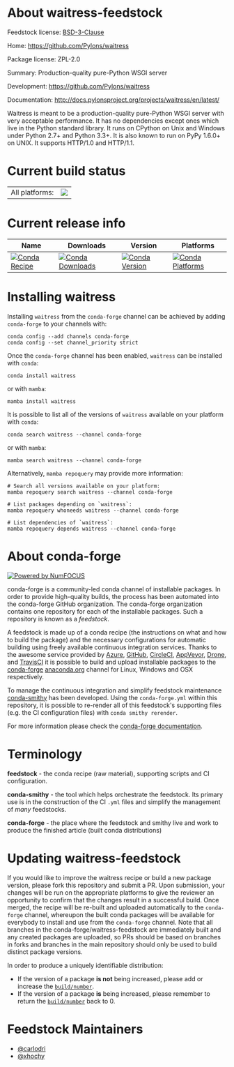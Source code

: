 About waitress-feedstock
========================

Feedstock license: [BSD-3-Clause](https://github.com/conda-forge/waitress-feedstock/blob/main/LICENSE.txt)

Home: https://github.com/Pylons/waitress

Package license: ZPL-2.0

Summary: Production-quality pure-Python WSGI server

Development: https://github.com/Pylons/waitress

Documentation: http://docs.pylonsproject.org/projects/waitress/en/latest/

Waitress is meant to be a production-quality pure-Python WSGI server with
very acceptable performance. It has no dependencies except ones which live
in the Python standard library. It runs on CPython on Unix and Windows under
Python 2.7+ and Python 3.3+. It is also known to run on PyPy 1.6.0+ on UNIX.
It supports HTTP/1.0 and HTTP/1.1.


Current build status
====================


<table><tr><td>All platforms:</td>
    <td>
      <a href="https://dev.azure.com/conda-forge/feedstock-builds/_build/latest?definitionId=5858&branchName=main">
        <img src="https://dev.azure.com/conda-forge/feedstock-builds/_apis/build/status/waitress-feedstock?branchName=main">
      </a>
    </td>
  </tr>
</table>

Current release info
====================

| Name | Downloads | Version | Platforms |
| --- | --- | --- | --- |
| [![Conda Recipe](https://img.shields.io/badge/recipe-waitress-green.svg)](https://anaconda.org/conda-forge/waitress) | [![Conda Downloads](https://img.shields.io/conda/dn/conda-forge/waitress.svg)](https://anaconda.org/conda-forge/waitress) | [![Conda Version](https://img.shields.io/conda/vn/conda-forge/waitress.svg)](https://anaconda.org/conda-forge/waitress) | [![Conda Platforms](https://img.shields.io/conda/pn/conda-forge/waitress.svg)](https://anaconda.org/conda-forge/waitress) |

Installing waitress
===================

Installing `waitress` from the `conda-forge` channel can be achieved by adding `conda-forge` to your channels with:

```
conda config --add channels conda-forge
conda config --set channel_priority strict
```

Once the `conda-forge` channel has been enabled, `waitress` can be installed with `conda`:

```
conda install waitress
```

or with `mamba`:

```
mamba install waitress
```

It is possible to list all of the versions of `waitress` available on your platform with `conda`:

```
conda search waitress --channel conda-forge
```

or with `mamba`:

```
mamba search waitress --channel conda-forge
```

Alternatively, `mamba repoquery` may provide more information:

```
# Search all versions available on your platform:
mamba repoquery search waitress --channel conda-forge

# List packages depending on `waitress`:
mamba repoquery whoneeds waitress --channel conda-forge

# List dependencies of `waitress`:
mamba repoquery depends waitress --channel conda-forge
```


About conda-forge
=================

[![Powered by
NumFOCUS](https://img.shields.io/badge/powered%20by-NumFOCUS-orange.svg?style=flat&colorA=E1523D&colorB=007D8A)](https://numfocus.org)

conda-forge is a community-led conda channel of installable packages.
In order to provide high-quality builds, the process has been automated into the
conda-forge GitHub organization. The conda-forge organization contains one repository
for each of the installable packages. Such a repository is known as a *feedstock*.

A feedstock is made up of a conda recipe (the instructions on what and how to build
the package) and the necessary configurations for automatic building using freely
available continuous integration services. Thanks to the awesome service provided by
[Azure](https://azure.microsoft.com/en-us/services/devops/), [GitHub](https://github.com/),
[CircleCI](https://circleci.com/), [AppVeyor](https://www.appveyor.com/),
[Drone](https://cloud.drone.io/welcome), and [TravisCI](https://travis-ci.com/)
it is possible to build and upload installable packages to the
[conda-forge](https://anaconda.org/conda-forge) [anaconda.org](https://anaconda.org/)
channel for Linux, Windows and OSX respectively.

To manage the continuous integration and simplify feedstock maintenance
[conda-smithy](https://github.com/conda-forge/conda-smithy) has been developed.
Using the ``conda-forge.yml`` within this repository, it is possible to re-render all of
this feedstock's supporting files (e.g. the CI configuration files) with ``conda smithy rerender``.

For more information please check the [conda-forge documentation](https://conda-forge.org/docs/).

Terminology
===========

**feedstock** - the conda recipe (raw material), supporting scripts and CI configuration.

**conda-smithy** - the tool which helps orchestrate the feedstock.
                   Its primary use is in the construction of the CI ``.yml`` files
                   and simplify the management of *many* feedstocks.

**conda-forge** - the place where the feedstock and smithy live and work to
                  produce the finished article (built conda distributions)


Updating waitress-feedstock
===========================

If you would like to improve the waitress recipe or build a new
package version, please fork this repository and submit a PR. Upon submission,
your changes will be run on the appropriate platforms to give the reviewer an
opportunity to confirm that the changes result in a successful build. Once
merged, the recipe will be re-built and uploaded automatically to the
`conda-forge` channel, whereupon the built conda packages will be available for
everybody to install and use from the `conda-forge` channel.
Note that all branches in the conda-forge/waitress-feedstock are
immediately built and any created packages are uploaded, so PRs should be based
on branches in forks and branches in the main repository should only be used to
build distinct package versions.

In order to produce a uniquely identifiable distribution:
 * If the version of a package **is not** being increased, please add or increase
   the [``build/number``](https://docs.conda.io/projects/conda-build/en/latest/resources/define-metadata.html#build-number-and-string).
 * If the version of a package **is** being increased, please remember to return
   the [``build/number``](https://docs.conda.io/projects/conda-build/en/latest/resources/define-metadata.html#build-number-and-string)
   back to 0.

Feedstock Maintainers
=====================

* [@carlodri](https://github.com/carlodri/)
* [@xhochy](https://github.com/xhochy/)

